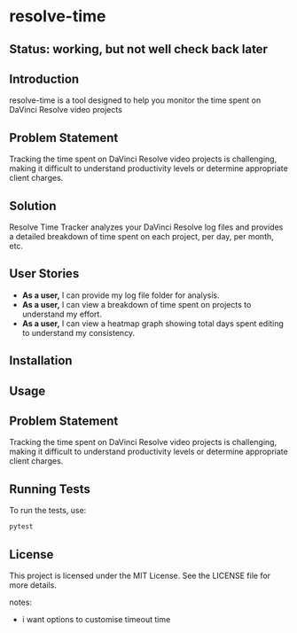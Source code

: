 # resolve-time

## Status: working, but not well check back later


## Introduction
resolve-time is a tool designed to help you monitor the time spent on DaVinci Resolve video projects

## Problem Statement
Tracking the time spent on DaVinci Resolve video projects is challenging, making it difficult to understand productivity levels or determine appropriate client charges.

## Solution
Resolve Time Tracker analyzes your DaVinci Resolve log files and provides a detailed breakdown of time spent on each project, per day, per month, etc.

## User Stories
- **As a user,** I can provide my log file folder for analysis.
- **As a user,** I can view a breakdown of time spent on projects to understand my effort.
- **As a user,** I can view a heatmap graph showing total days spent editing to understand my consistency.

## Installation

## Usage

## Problem Statement
Tracking the time spent on DaVinci Resolve video projects is challenging, making it difficult to understand productivity levels or determine appropriate client charges.

## Running Tests
To run the tests, use:
```bash
pytest
```

## License
This project is licensed under the MIT License. See the LICENSE file for more details.

notes:
- i want options to customise timeout time
